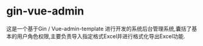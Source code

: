 # gin-vue-admin
这是一个基于Gin / Vue-admin-template 进行开发的系统后台管理系统,囊括了基本的用户角色权限,主要负责导入指定格式Excel并进行格式化导出Excel功能.
